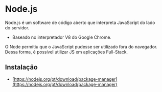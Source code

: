 # Node.js

Node.js é um software de código aberto que interpreta JavaScript do lado do servidor.

- Baseado no interpretador V8 do Google Chrome.

O Node permitiu que o JavaScript pudesse ser utilizado fora do navegador. Dessa forma, é possível utilizar JS em aplicações Full-Stack.

## Instalação

- [https://nodejs.org/pt/download/package-manager](https://nodejs.org/pt/download/package-manager)
